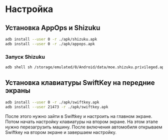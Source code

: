 # Настройка
## Установка AppOps и Shizuku
  ```sh
  adb install --user 0 -r ./apk/shizuku.apk
  adb install --user 0 -r ./apk/appops.apk
  ```

### Запуск Shizuku
   ```sh
   adb shell sh /storage/emulated/0/Android/data/moe.shizuku.privileged.api/start.sh
   ```


## Установка клавиатуры SwiftKey на передние экраны
  ```sh
  adb install --user 0 -r ./apk/swiftkey.apk
  adb install --user 21473 -r ./apk/swiftkey.apk
  ```
После этого нужно зайти в Swiftkey и настроить на главном экране. Потом начать настройку клавиатуры на втором экране. На этом этапе нужно перезагрузить машину. После включения автомобиля открываем Swiftkey на втором экране и завершаем настройку.

